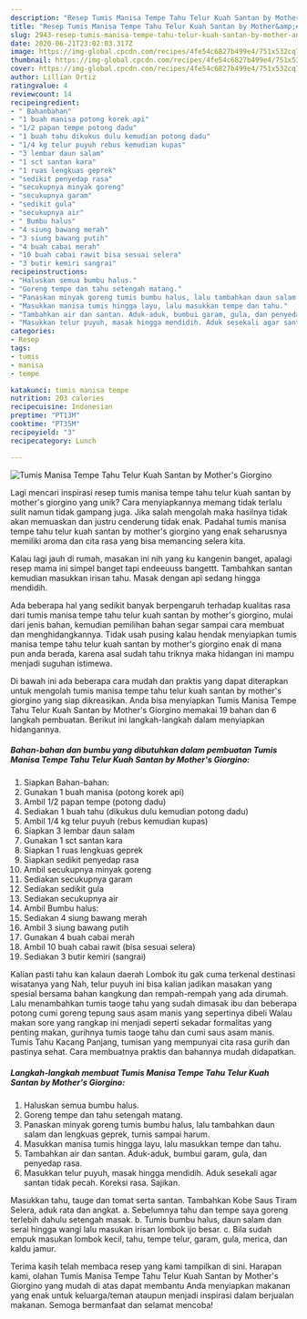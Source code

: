 ```yaml
---
description: "Resep Tumis Manisa Tempe Tahu Telur Kuah Santan by Mother&amp;#39;s Giorgino yang Lezat"
title: "Resep Tumis Manisa Tempe Tahu Telur Kuah Santan by Mother&amp;#39;s Giorgino yang Lezat"
slug: 2943-resep-tumis-manisa-tempe-tahu-telur-kuah-santan-by-mother-and-39-s-giorgino-yang-lezat
date: 2020-06-21T23:02:03.317Z
image: https://img-global.cpcdn.com/recipes/4fe54c6827b499e4/751x532cq70/tumis-manisa-tempe-tahu-telur-kuah-santan-by-mothers-giorgino-foto-resep-utama.jpg
thumbnail: https://img-global.cpcdn.com/recipes/4fe54c6827b499e4/751x532cq70/tumis-manisa-tempe-tahu-telur-kuah-santan-by-mothers-giorgino-foto-resep-utama.jpg
cover: https://img-global.cpcdn.com/recipes/4fe54c6827b499e4/751x532cq70/tumis-manisa-tempe-tahu-telur-kuah-santan-by-mothers-giorgino-foto-resep-utama.jpg
author: Lillian Ortiz
ratingvalue: 4
reviewcount: 14
recipeingredient:
- " Bahanbahan"
- "1 buah manisa potong korek api"
- "1/2 papan tempe potong dadu"
- "1 buah tahu dikukus dulu kemudian potong dadu"
- "1/4 kg telur puyuh rebus kemudian kupas"
- "3 lembar daun salam"
- "1 sct santan kara"
- "1 ruas lengkuas geprek"
- "sedikit penyedap rasa"
- "secukupnya minyak goreng"
- "secukupnya garam"
- "sedikit gula"
- "secukupnya air"
- " Bumbu halus"
- "4 siung bawang merah"
- "3 siung bawang putih"
- "4 buah cabai merah"
- "10 buah cabai rawit bisa sesuai selera"
- "3 butir kemiri sangrai"
recipeinstructions:
- "Haluskan semua bumbu halus."
- "Goreng tempe dan tahu setengah matang."
- "Panaskan minyak goreng tumis bumbu halus, lalu tambahkan daun salam dan lengkuas geprek, tumis sampai harum."
- "Masukkan manisa tumis hingga layu, lalu masukkan tempe dan tahu."
- "Tambahkan air dan santan. Aduk-aduk, bumbui garam, gula, dan penyedap rasa."
- "Masukkan telur puyuh, masak hingga mendidih. Aduk sesekali agar santan tidak pecah. Koreksi rasa. Sajikan."
categories:
- Resep
tags:
- tumis
- manisa
- tempe

katakunci: tumis manisa tempe 
nutrition: 203 calories
recipecuisine: Indonesian
preptime: "PT13M"
cooktime: "PT35M"
recipeyield: "3"
recipecategory: Lunch

---
```



![Tumis Manisa Tempe Tahu Telur Kuah Santan by Mother&#39;s Giorgino](https://img-global.cpcdn.com/recipes/4fe54c6827b499e4/751x532cq70/tumis-manisa-tempe-tahu-telur-kuah-santan-by-mothers-giorgino-foto-resep-utama.jpg)

Lagi mencari inspirasi resep tumis manisa tempe tahu telur kuah santan by mother&#39;s giorgino yang unik? Cara menyiapkannya memang tidak terlalu sulit namun tidak gampang juga. Jika salah mengolah maka hasilnya tidak akan memuaskan dan justru cenderung tidak enak. Padahal tumis manisa tempe tahu telur kuah santan by mother&#39;s giorgino yang enak seharusnya memiliki aroma dan cita rasa yang bisa memancing selera kita.

Kalau lagi jauh di rumah, masakan ini nih yang ku kangenin banget, apalagi resep mama ini simpel banget tapi endeeuuss bangettt. Tambahkan santan kemudian masukkan irisan tahu. Masak dengan api sedang hingga mendidih.

Ada beberapa hal yang sedikit banyak berpengaruh terhadap kualitas rasa dari tumis manisa tempe tahu telur kuah santan by mother&#39;s giorgino, mulai dari jenis bahan, kemudian pemilihan bahan segar sampai cara membuat dan menghidangkannya. Tidak usah pusing kalau hendak menyiapkan tumis manisa tempe tahu telur kuah santan by mother&#39;s giorgino enak di mana pun anda berada, karena asal sudah tahu triknya maka hidangan ini mampu menjadi suguhan istimewa.


Di bawah ini ada beberapa cara mudah dan praktis yang dapat diterapkan untuk mengolah tumis manisa tempe tahu telur kuah santan by mother&#39;s giorgino yang siap dikreasikan. Anda bisa menyiapkan Tumis Manisa Tempe Tahu Telur Kuah Santan by Mother&#39;s Giorgino memakai 19 bahan dan 6 langkah pembuatan. Berikut ini langkah-langkah dalam menyiapkan hidangannya.

<!--inarticleads1-->

##### Bahan-bahan dan bumbu yang dibutuhkan dalam pembuatan Tumis Manisa Tempe Tahu Telur Kuah Santan by Mother&#39;s Giorgino:

1. Siapkan  Bahan-bahan:
1. Gunakan 1 buah manisa (potong korek api)
1. Ambil 1/2 papan tempe (potong dadu)
1. Sediakan 1 buah tahu (dikukus dulu kemudian potong dadu)
1. Ambil 1/4 kg telur puyuh (rebus kemudian kupas)
1. Siapkan 3 lembar daun salam
1. Gunakan 1 sct santan kara
1. Siapkan 1 ruas lengkuas geprek
1. Siapkan sedikit penyedap rasa
1. Ambil secukupnya minyak goreng
1. Sediakan secukupnya garam
1. Sediakan sedikit gula
1. Sediakan secukupnya air
1. Ambil  Bumbu halus:
1. Sediakan 4 siung bawang merah
1. Ambil 3 siung bawang putih
1. Gunakan 4 buah cabai merah
1. Ambil 10 buah cabai rawit (bisa sesuai selera)
1. Sediakan 3 butir kemiri (sangrai)


Kalian pasti tahu kan kalaun daerah Lombok itu gak cuma terkenal destinasi wisatanya yang Nah, telur puyuh ini bisa kalian jadikan masakan yang spesial bersama bahan kangkung dan rempah-rempah yang ada dirumah. Lalu menambahkan tumis taoge tahu yang sudah dimasak ibu dan beberapa potong cumi goreng tepung saus asam manis yang sepertinya dibeli Walau makan sore yang rangkap ini menjadi seperti sekadar formalitas yang penting makan, gurihnya tumis taoge tahu dan cumi saus asam manis. Tumis Tahu Kacang Panjang, tumisan yang mempunyai cita rasa gurih dan pastinya sehat. Cara membuatnya praktis dan bahannya mudah didapatkan. 

<!--inarticleads2-->

##### Langkah-langkah membuat Tumis Manisa Tempe Tahu Telur Kuah Santan by Mother&#39;s Giorgino:

1. Haluskan semua bumbu halus.
1. Goreng tempe dan tahu setengah matang.
1. Panaskan minyak goreng tumis bumbu halus, lalu tambahkan daun salam dan lengkuas geprek, tumis sampai harum.
1. Masukkan manisa tumis hingga layu, lalu masukkan tempe dan tahu.
1. Tambahkan air dan santan. Aduk-aduk, bumbui garam, gula, dan penyedap rasa.
1. Masukkan telur puyuh, masak hingga mendidih. Aduk sesekali agar santan tidak pecah. Koreksi rasa. Sajikan.


Masukkan tahu, tauge dan tomat serta santan. Tambahkan Kobe Saus Tiram Selera, aduk rata dan angkat. a. Sebelumnya tahu dan tempe saya goreng terlebih dahulu setengah masak. b. Tumis bumbu halus, daun salam dan serai hingga wangi lalu masukan irisan lombok ijo besar. c. Bila sudah empuk masukan lombok kecil, tahu, tempe telur, garam, gula, merica, dan kaldu jamur. 

Terima kasih telah membaca resep yang kami tampilkan di sini. Harapan kami, olahan Tumis Manisa Tempe Tahu Telur Kuah Santan by Mother&#39;s Giorgino yang mudah di atas dapat membantu Anda menyiapkan makanan yang enak untuk keluarga/teman ataupun menjadi inspirasi dalam berjualan makanan. Semoga bermanfaat dan selamat mencoba!
